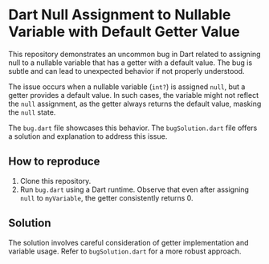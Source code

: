 # Dart Null Assignment to Nullable Variable with Default Getter Value

This repository demonstrates an uncommon bug in Dart related to assigning null to a nullable variable that has a getter with a default value.  The bug is subtle and can lead to unexpected behavior if not properly understood.

The issue occurs when a nullable variable (`int?`) is assigned `null`, but a getter provides a default value. In such cases, the variable might not reflect the `null` assignment, as the getter always returns the default value, masking the `null` state.

The `bug.dart` file showcases this behavior. The `bugSolution.dart` file offers a solution and explanation to address this issue.

## How to reproduce

1. Clone this repository.
2. Run `bug.dart` using a Dart runtime.  Observe that even after assigning `null` to `myVariable`, the getter consistently returns 0.

## Solution

The solution involves careful consideration of getter implementation and variable usage. Refer to `bugSolution.dart` for a more robust approach.